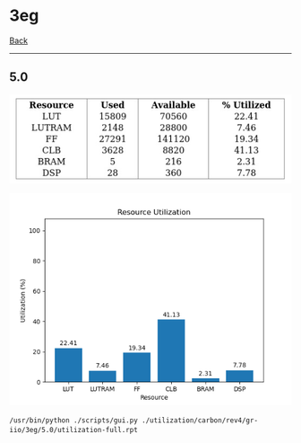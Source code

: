 # 3eg

[Back](<../rev4.md>)

---

## 5.0

<p align="center">
	<img src="../../../../../images/carbon/rev4/gr-iio/3eg/5.0/table.jpg" />
</p>

<p align="center">
	<img src="../../../../../images/carbon/rev4/gr-iio/3eg/5.0/graph.png" />
</p>

`/usr/bin/python ./scripts/gui.py ./utilization/carbon/rev4/gr-iio/3eg/5.0/utilization-full.rpt`

